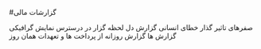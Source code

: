#گزارشات مالی


صفرهای تاثیر گذار
خطای انسانی
گزارش دل لحظه
گزار در درسترس
نمایش گرافیکی گزارش ها
گزارش روزانه از پرداخت ها و تعهدات همان روز
